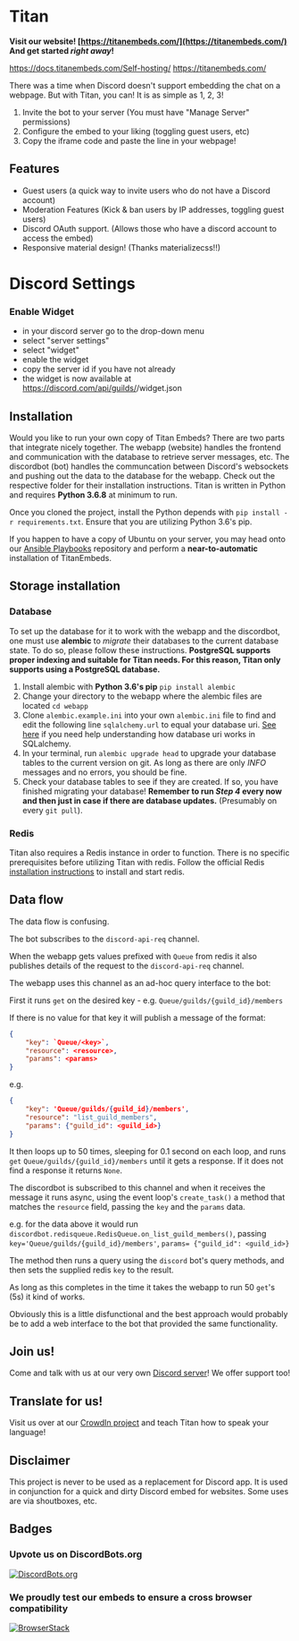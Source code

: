 # Titan

**Visit our website! [https://titanembeds.com/](https://titanembeds.com/) And get
started *right away*!**

https://docs.titanembeds.com/Self-hosting/
https://titanembeds.com/

There was a time when Discord doesn't support embedding the chat on a webpage. But with Titan, you
can! It is as simple as 1, 2, 3!

1. Invite the bot to your server (You must have "Manage Server" permissions)
2. Configure the embed to your liking (toggling guest users, etc)
3. Copy the iframe code and paste the line in your webpage!

## Features

- Guest users (a quick way to invite users who do not have a Discord account)
- Moderation Features (Kick & ban users by IP addresses, toggling guest users)
- Discord OAuth support. (Allows those who have a discord account to access the embed)
- Responsive material design! (Thanks materializecss!!)

# Discord Settings

### Enable Widget

- in your discord server go to the drop-down menu
- select "server settings"
- select "widget"
- enable the widget
- copy the server id if you have not already
- the widget is now available at https://discord.com/api/guilds/<server id>/widget.json

## Installation

Would you like to run your own copy of Titan Embeds? There are two parts that integrate nicely
together. The webapp (website) handles the frontend and communication with the database to
retrieve server messages, etc. The discordbot (bot) handles the communcation
between Discord's websockets and pushing out the data to the database for the webapp. Check out
the respective folder for their installation instructions. Titan is written in Python and requires
**Python 3.6.8** at minimum to run.

Once you cloned the project, install the Python depends with `pip install -r requirements.txt`.
Ensure that you are utilizing Python 3.6's pip.

If you happen to have a copy of Ubuntu on your server, you may head onto
our [Ansible Playbooks](https://github.com/TitanEmbeds/ansible-playbooks) repository and perform a
**near-to-automatic** installation of TitanEmbeds.

## Storage installation

### Database

To set up the database for it to work with the webapp and the discordbot, one must use **alembic**
to *migrate* their databases to the current database state. To do so, please follow these
instructions.
**PostgreSQL supports proper indexing and suitable for Titan needs. For this reason, Titan only
supports using a PostgreSQL database.**

1. Install alembic with **Python 3.6's pip** `pip install alembic`
2. Change your directory to the webapp where the alembic files are located `cd webapp`
3. Clone `alembic.example.ini` into your own `alembic.ini` file to find and edit the following
   line `sqlalchemy.url` to equal your database
   uri. [See here](http://docs.sqlalchemy.org/en/latest/core/engines.html#database-urls) if you
   need help understanding how database uri works in SQLalchemy.
4. In your terminal, run `alembic upgrade head` to upgrade your database tables to the current
   version on git. As long as there are only *INFO* messages and no errors, you should be fine.
5. Check your database tables to see if they are created. If so, you have finished migrating your
   database! **Remember to run *Step 4* every now and then just in case if there are database
   updates.** (Presumably on every `git pull`).

### Redis

Titan also requires a Redis instance in order to function. There is no specific prerequisites
before utilizing Titan with redis. Follow the official
Redis [installation instructions](https://redis.io/topics/quickstart) to install and start redis.

## Data flow

The data flow is confusing.

The bot subscribes to the `discord-api-req` channel.

When the webapp gets values prefixed with `Queue` from redis it also publishes
details of the request to the `discord-api-req` channel.

The webapp uses this channel as an ad-hoc query interface to the bot:

First it runs `get` on the desired key - e.g. `Queue/guilds/{guild_id}/members`

If there is no value for that key it will publish a message of the format:

```json
{
    "key": `Queue/<key>`,
    "resource": <resource>,
    "params": <params>
}
```

e.g.

```json
{
    "key": 'Queue/guilds/{guild_id}/members',
    "resource": "list_guild_members",
    "params": {"guild_id": <guild_id>}
}
```

It then loops up to 50 times, sleeping for 0.1 second on each loop, and runs `get`
`Queue/guilds/{guild_id}/members` until it gets a response. If it does not find a
response it returns `None`.

The discordbot is subscribed to this channel and when it receives the message it
runs async, using the event loop's `create_task()` a method that matches the
`resource` field, passing the `key` and the `params` data.


e.g. for the data above it would run `discordbot.redisqueue.RedisQueue.on_list_guild_members()`, passing
`key='Queue/guilds/{guild_id}/members'`, `params= {"guild_id": <guild_id>}`

The method then runs a query using the `discord` bot's query methods, and then
sets the supplied redis `key` to the result.

As long as this completes in the time it takes the webapp to run 50 `get`'s (5s) it
kind of works.

Obviously this is a little disfunctional and the best approach would probably be to
add a web interface to the bot that provided the same functionality.

## Join us!

Come and talk with us at our very own [Discord server](https://discord.gg/z4pdtuV)! We offer
support too!

## Translate for us!

Visit us over at our [CrowdIn project](http://translate.titanembeds.com/) and teach Titan how to
speak your language!

## Disclaimer

This project is never to be used as a replacement for Discord app. It is used in conjunction for a
quick and dirty Discord embed for websites. Some uses are via shoutboxes, etc.

## Badges

### Upvote us on DiscordBots.org

[![DiscordBots.org](https://discordbots.org/api/widget/299403260031139840.png "Upvote us on DiscordBots.org!")](https://discordbots.org/bot/299403260031139840)

### We proudly test our embeds to ensure a cross browser compatibility

[![BrowserStack](https://i.imgur.com/nlMHPwl.png)](https://www.browserstack.com/)

